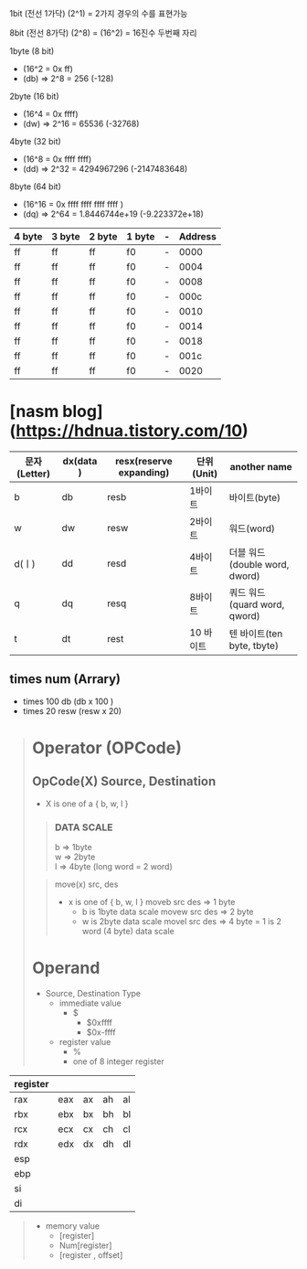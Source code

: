 1bit (전선 1가닥) (2^1) = 2가지 경우의 수를 표현가능

8bit (전선 8가닥) (2^8) = (16^2) = 16진수 두번째 자리

1byte (8 bit)
- (16^2 = 0x ff)
- (db) => 2^8 = 256 (-128)  

2byte (16 bit)
- (16^4 = 0x ffff)
- (dw) => 2^16 = 65536 (-32768)  

4byte (32 bit)
- (16^8 = 0x ffff ffff)
- (dd) => 2^32 = 4294967296 (-2147483648)  

8byte (64 bit)
- (16^16 = 0x ffff ffff ffff ffff )
- (dq) => 2^64 = 1.8446744e+19 (-9.223372e+18)  

|4 byte|3 byte|2 byte|1 byte|-|Address|
|---|---|---|---|---|---|
|ff|ff|ff|f0|-|0000|
|ff|ff|ff|f0|-|0004|
|ff|ff|ff|f0|-|0008|
|ff|ff|ff|f0|-|000c|
|ff|ff|ff|f0|-|0010|
|ff|ff|ff|f0|-|0014|
|ff|ff|ff|f0|-|0018|
|ff|ff|ff|f0|-|001c|
|ff|ff|ff|f0|-|0020|


# [nasm blog] (https://hdnua.tistory.com/10)
| 문자(Letter) | dx(data )| resx(reserve expanding) | 단위(Unit) | another name |
|---|---|---|---|---|
| b | db | resb | 1바이트 | 바이트(byte) |
| w | dw | resw | 2바이트 | 워드(word) |
| d(ㅣ) | dd | resd | 4바이트 | 더블 워드(double word, dword) |
| q | dq | resq | 8바이트 | 쿼드 워드(quard word, qword) |
| t | dt | rest | 10 바이트 | 텐 바이트(ten byte, tbyte) |
## times num (Arrary)
- times 100 db (db x 100 )
- times 20 resw  (resw x 20)

> # Operator (OPCode)
> ## OpCode(X) Source, Destination
>   - X is one of a { b, w, l }
>
>> ### DATA SCALE
>> b => 1byte  
>> w => 2byte  
>> l => 4byte (long word = 2 word)
> 
>> move(x) src, des
>> - x is one of { b, w, l }
>> moveb src des => 1 byte
>>   - b is 1byte data scale
>> movew src des => 2 byte
>>   - w is 2byte data scale
>> movel src des => 4 byte 
>>   = 1 is 2 word (4 byte) data scale
>  
> # Operand
> - Source, Destination Type
>   - immediate value
>     - $
>       - $0xffff
>       - $0x-ffff       
>   - register value
>     - %
>     - one of 8 integer register

|register|||||
|---|---|---|---|---|
|rax|eax|ax|ah|al|
|rbx|ebx|bx|bh|bl|
|rcx|ecx|cx|ch|cl|
|rdx|edx|dx|dh|dl|
|esp|||||
|ebp|||||
|si|||||
|di|||||

>   - memory value
>     - [register]
>     - Num[register]
>     - [register , offset]
>
>
>
>
>
>
>
>
>
>
>
>
>
>
>
>
>
>
>
>
>
>
>
>

